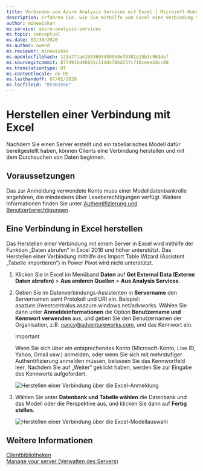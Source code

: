```yaml
---
title: Verbinden von Azure Analysis Services mit Excel | Microsoft-Dokumentation
description: Erfahren Sie, wie Sie mithilfe von Excel eine Verbindung mit einem Azure Analysis Services-Server herstellen. Nachdem die Verbindung hergestellt wurde, können Benutzer PivotTables zum Erkunden von Daten erstellen.
author: minewiskan
ms.service: azure-analysis-services
ms.topic: conceptual
ms.date: 03/30/2020
ms.author: owend
ms.reviewer: minewiskan
ms.openlocfilehash: 123e271ae1b83603d599b9ef0381e25b3c963def
ms.sourcegitcommit: 877491bd46921c11dd478bd25fc718ceee2dcc08
ms.translationtype: HT
ms.contentlocale: de-DE
ms.lasthandoff: 07/02/2020
ms.locfileid: "85361556"
---
```

# <a name="connect-with-excel"></a>Herstellen einer Verbindung mit Excel

Nachdem Sie einen Server erstellt und ein tabellarisches Modell dafür bereitgestellt haben, können Clients eine Verbindung herstellen und mit dem Durchsuchen von Daten beginnen. 

## <a name="before-you-begin"></a>Voraussetzungen

Das zur Anmeldung verwendete Konto muss einer Modelldatenbankrolle angehören, die mindestens über Leseberechtigungen verfügt. Weitere Informationen finden Sie unter [Authentifizierung und Benutzerberechtigungen](analysis-services-manage-users.md). 

## <a name="connect-in-excel"></a>Eine Verbindung in Excel herstellen

Das Herstellen einer Verbindung mit einem Server in Excel wird mithilfe der Funktion „Daten abrufen“ in Excel 2016 und höher unterstützt. Das Herstellen einer Verbindung mithilfe des Import Table Wizard (Assistent „Tabelle importieren“) in Power Pivot wird nicht unterstützt. 

1. Klicken Sie in Excel im Menüband **Daten** auf **Get External Data (Externe Daten abrufen)**  > **Aus anderen Quellen** > **Aus Analysis Services**.

2. Geben Sie im Datenverbindungs-Assistenten in **Servername** den Servernamen samt Protokoll und URI ein. Beispiel: asazure://westcentralus.asazure.windows.net/advworks. Wählen Sie dann unter **Anmeldeinformationen** die Option **Benutzername und Kennwort verwenden** aus, und geben Sie den Benutzernamen der Organisation, z.B. nancy@adventureworks.com, und das Kennwort ein.

    > [!IMPORTANT]
    > Wenn Sie sich über ein entsprechendes Konto (Microsoft-Konto, Live ID, Yahoo, Gmail usw.) anmelden, oder wenn Sie sich mit mehrstufiger Authentifizierung anmelden müssen, belassen Sie das Kennwortfeld leer. Nachdem Sie auf „Weiter“ geklickt haben, werden Sie zur Eingabe des Kennworts aufgefordert. 

    ![Herstellen einer Verbindung über die Excel-Anmeldung](./media/analysis-services-connect-excel/aas-connect-excel-logon.png)

3. Wählen Sie unter **Datenbank und Tabelle wählen** die Datenbank und das Modell oder die Perspektive aus, und klicken Sie dann auf **Fertig stellen**.
   
    ![Herstellen einer Verbindung über die Excel-Modellauswahl](./media/analysis-services-connect-excel/aas-connect-excel-select.png)


## <a name="see-also"></a>Weitere Informationen

[Clientbibliotheken](https://docs.microsoft.com/analysis-services/client-libraries?view=azure-analysis-services-current)   
[Manage your server (Verwalten des Servers)](analysis-services-manage.md)     


